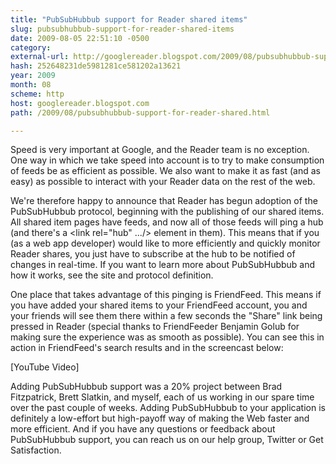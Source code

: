 ```yaml
---
title: "PubSubHubbub support for Reader shared items"
slug: pubsubhubbub-support-for-reader-shared-items
date: 2009-08-05 22:51:10 -0500
category: 
external-url: http://googlereader.blogspot.com/2009/08/pubsubhubbub-support-for-reader-shared.html
hash: 252648231de5981281ce581202a13621
year: 2009
month: 08
scheme: http
host: googlereader.blogspot.com
path: /2009/08/pubsubhubbub-support-for-reader-shared.html

---
```


Speed is very important at Google, and the Reader team is no exception. One way in which we take speed into account is to try to make consumption of feeds be as efficient as possible. We also want to make it as fast (and as easy) as possible to interact with your Reader data on the rest of the web.


We're therefore happy to announce that Reader has begun adoption of the PubSubHubbub protocol, beginning with the publishing of our shared items. All shared item pages have feeds, and now all of those feeds will ping a hub (and there's a <link rel="hub" .../> element in them). This means that if you (as a web app developer) would like to more efficiently and quickly monitor Reader shares, you just have to subscribe at the hub to be notified of changes in real-time. If you want to learn more about PubSubHubbub and how it works, see the site and protocol definition.


One place that takes advantage of this pinging is FriendFeed. This means if you have added your shared items to your FriendFeed account, you and your friends will see them there within a few seconds the "Share" link being pressed in Reader (special thanks to FriendFeeder Benjamin Golub for making sure the experience was as smooth as possible). You can see this in action in FriendFeed's search results and in the screencast below:



[YouTube Video]



Adding PubSubHubbub support was a 20% project between Brad Fitzpatrick, Brett Slatkin, and myself, each of us working in our spare time over the past couple of weeks. Adding PubSubHubbub to your application is definitely a low-effort but high-payoff way of making the Web faster and more efficient. And if you have any questions or feedback about PubSubHubbub support, you can reach us on our help group, Twitter or Get Satisfaction.



